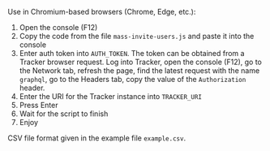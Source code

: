Use in Chromium-based browsers (Chrome, Edge, etc.):
1. Open the console (F12)
2. Copy the code from the file `mass-invite-users.js` and paste it into the console
3. Enter auth token into `AUTH_TOKEN`. The token can be obtained from a Tracker browser request. Log into Tracker, open the console (F12), go to the Network tab, refresh the page, find the latest request with the name `graphql`, go to the Headers tab, copy the value of the `Authorization` header.
4. Enter the URI for the Tracker instance into `TRACKER_URI`
5. Press Enter
6. Wait for the script to finish
7. Enjoy

CSV file format given in the example file `example.csv`.
